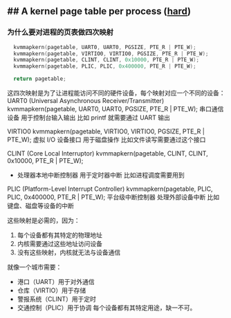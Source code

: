 


## ## A kernel page table per process ([hard](https://pdos.csail.mit.edu/6.S081/2020/labs/guidance.html))

### 为什么要对进程的页表做四次映射
```c
  kvmmapkern(pagetable, UART0, UART0, PGSIZE, PTE_R | PTE_W);
  kvmmapkern(pagetable, VIRTIO0, VIRTIO0, PGSIZE, PTE_R | PTE_W);
  kvmmapkern(pagetable, CLINT, CLINT, 0x10000, PTE_R | PTE_W);
  kvmmapkern(pagetable, PLIC, PLIC, 0x400000, PTE_R | PTE_W);

  return pagetable;
```

这四次映射是为了让进程能访问不同的硬件设备，每个映射对应一个不同的设备：
UART0 (Universal Asynchronous Receiver/Transmitter)
kvmmapkern(pagetable, UART0, UART0, PGSIZE, PTE_R | PTE_W);
串口通信设备
用于控制台输入输出
比如 printf 就需要通过 UART 输出

VIRTIO0
kvmmapkern(pagetable, VIRTIO0, VIRTIO0, PGSIZE, PTE_R | PTE_W);
虚拟 I/O 设备接口
用于磁盘操作
比如文件读写需要通过这个接口


CLINT (Core Local Interruptor)
kvmmapkern(pagetable, CLINT, CLINT, 0x10000, PTE_R | PTE_W);
- 处理器本地中断控制器
用于定时器中断
比如进程调度需要用到


PLIC (Platform-Level Interrupt Controller)
kvmmapkern(pagetable, PLIC, PLIC, 0x400000, PTE_R | PTE_W);
平台级中断控制器
处理外部设备中断
比如键盘、磁盘等设备的中断

这些映射是必需的，因为：
1. 每个设备都有其特定的物理地址
2. 内核需要通过这些地址访问设备
3. 没有这些映射，内核就无法与设备通信

就像一个城市需要：
- 港口（UART）用于对外通信
- 仓库（VIRTIO）用于存储
- 警报系统（CLINT）用于定时
- 交通控制（PLIC）用于协调
每个设备都有其特定用途，缺一不可。